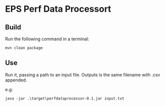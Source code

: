 # EPS Perf Data Processort

## Build

Run the following command in a terminal:

`mvn clean package`

## Use

Run it, passing a path to an input file. Outputs is the same filename with .csv appended.

e.g:

`java -jar .\target\perfdataprocessor-0.1.jar input.txt`
